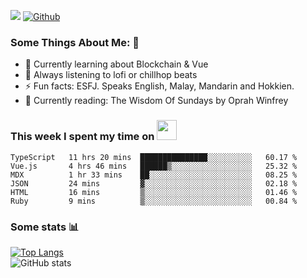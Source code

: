 ![](https://visitor-badge.laobi.icu/badge?page_id=seanho96.seanho96)
[![Github](https://img.shields.io/github/followers/seanho96?label=Follow&style=social)](https://github.com/seanho96)

### Some Things About Me: 👋
- 🌱 Currently learning about Blockchain & Vue
- :musical_note: Always listening to lofi or chillhop beats
- :zap: Fun facts: ESFJ. Speaks English, Malay, Mandarin and Hokkien.
- :book: Currently reading: The Wisdom Of Sundays by Oprah Winfrey

### This week I spent my time on <img src="https://media.giphy.com/media/SvQzkTQb3ZwKcj1QTO/giphy.gif" width="32">

<!--START_SECTION:waka-->

```text
TypeScript   11 hrs 20 mins  ███████████████░░░░░░░░░░   60.17 %
Vue.js       4 hrs 46 mins   ██████▒░░░░░░░░░░░░░░░░░░   25.32 %
MDX          1 hr 33 mins    ██░░░░░░░░░░░░░░░░░░░░░░░   08.25 %
JSON         24 mins         ▓░░░░░░░░░░░░░░░░░░░░░░░░   02.18 %
HTML         16 mins         ▒░░░░░░░░░░░░░░░░░░░░░░░░   01.46 %
Ruby         9 mins          ▒░░░░░░░░░░░░░░░░░░░░░░░░   00.84 %
```

<!--END_SECTION:waka-->

### Some stats 📊

[![Top Langs](https://github-readme-stats.vercel.app/api/top-langs/?username=seanho96&layout=compact&theme=graywhite)](https://github.com/anuraghazra/github-readme-stats)
<br/>
![GitHub stats](https://github-readme-stats.vercel.app/api?username=seanho96&show_icons=true&theme=graywhite)

